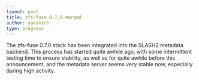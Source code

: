 ```yaml
---
layout: post
title: zfs-fuse 0.7.0 merged
author: yanovich
type: progress
---
```


The zfs-fuse 0.7.0 stack has been integrated into the SLASH2 metadata backend.  This process has started quite awhile ago, with some intermittent testing time to ensure stability, as well as for quite awhile before this announcement, and the metadata server seems very stable now, especially during high activity.

